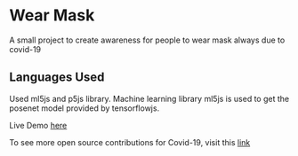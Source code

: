 # Wear Mask

A small project to create awareness for people to wear mask always due to covid-19


## Languages Used 
 Used ml5js and p5js library.
 Machine learning library ml5js is used to get the posenet model provided by tensorflowjs.

Live Demo [here](https://mahendran-narayanan.github.io/mask.html)

To see more open source contributions for Covid-19, visit this [link](https://github.com/soroushchehresa/awesome-coronavirus)
